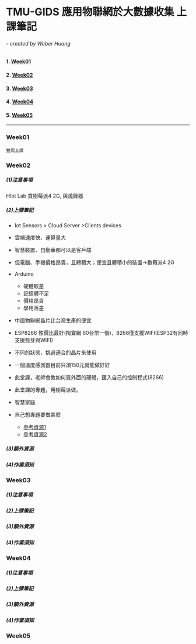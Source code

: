 # TMU-GIDS 應用物聯網於大數據收集 上課筆記

###### - created by Weber Huang

#### 1. [Week01](#week01)

#### 2. [Week02](#week02)

#### 3. [Week03](#week03)

#### 4. [Week04](#week04)

#### 5. [Week05](#week05)

__________

### Week01

`雙周上課`

### Week02

##### (1)注意事項

HIot Lab
買樹莓派4 2G, 與燒錄器

##### (2)上課筆記

+ Iot Sensors > Cloud Server >Clients devices
+ 雲端速度快、運算量大
+ 智慧裝置、自動車都可以是客戶端
+ 但電腦、手機價格昂貴，且體積大；便宜且體積小的裝置->數莓派4 2G
+ Arduino 
	+ 硬體較差
	+ 記憶體不足
	+ 價格昂貴
	+ 學用落差
+ 中國物聯網晶片比台灣生產的便宜
+ ESP8266 性價比最好(掏寶網 60台幣一個)，8266僅支援WIFI(ESP32有同時支援藍芽與WIFI)
+ 不同的狀態，挑選適合的晶片來使用
+ 一個溫度感測器目前只須150元就能做好好
+ 此堂課，老師會教如何買外面的硬體，匯入自己的控制程式(8266)
+ 此堂課的專題，用樹莓派做。
+ 智慧家庭

+ 自己想專題要做甚麼  
	+ [參考資源1](https://www.ubuntupit.com/20-best-raspberry-pi-projects-that-you-can-start-right-now/)
	+ [參考資源2](https://www.dfrobot.com/blog-764.html?gclid=CjwKCAjw8ZHsBRA6EiwA7hw_sdCy_5YEHep-CtGgxE3Mg1FfuuyNtRIo9Ll5eiedCdcrOxYRw-K5XxoCqNwQAvD_BwE)  

##### (3)額外資源

##### (4)作業須知


### Week03

##### (1)注意事項

##### (2)上課筆記

##### (3)額外資源

##### (4)作業須知

### Week04

##### (1)注意事項

##### (2)上課筆記

##### (3)額外資源

##### (4)作業須知


### Week05